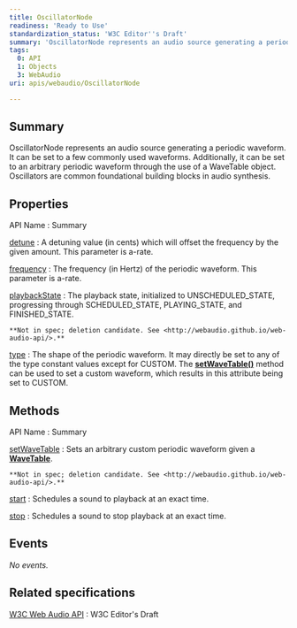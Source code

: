 ```yaml
---
title: OscillatorNode
readiness: 'Ready to Use'
standardization_status: 'W3C Editor''s Draft'
summary: 'OscillatorNode represents an audio source generating a periodic waveform. It can be set to a few commonly used waveforms. Additionally, it can be set to an arbitrary periodic waveform through the use of a WaveTable object. Oscillators are common foundational building blocks in audio synthesis.'
tags:
  0: API
  1: Objects
  3: WebAudio
uri: apis/webaudio/OscillatorNode

---
```

## Summary

OscillatorNode represents an audio source generating a periodic waveform. It can be set to a few commonly used waveforms. Additionally, it can be set to an arbitrary periodic waveform through the use of a WaveTable object. Oscillators are common foundational building blocks in audio synthesis.

## Properties

API Name
:   Summary

[detune](/apis/webaudio/OscillatorNode/detune)
:   A detuning value (in cents) which will offset the frequency by the given amount. This parameter is a-rate.

[frequency](/apis/webaudio/OscillatorNode/frequency)
:   The frequency (in Hertz) of the periodic waveform. This parameter is a-rate.

[playbackState](/apis/webaudio/OscillatorNode/playbackState)
:   The playback state, initialized to UNSCHEDULED\_STATE, progressing through SCHEDULED\_STATE, PLAYING\_STATE, and FINISHED\_STATE.

    **Not in spec; deletion candidate. See <http://webaudio.github.io/web-audio-api/>.**

[type](/apis/webaudio/OscillatorNode/type)
:   The shape of the periodic waveform. It may directly be set to any of the type constant values except for CUSTOM. The [**setWaveTable()**](/apis/webaudio/OscillatorNode/setWaveTable) method can be used to set a custom waveform, which results in this attribute being set to CUSTOM.

## Methods

API Name
:   Summary

[setWaveTable](/apis/webaudio/OscillatorNode/setWaveTable)
:   Sets an arbitrary custom periodic waveform given a [**WaveTable**](/apis/webaudio/WaveTable).

    **Not in spec; deletion candidate. See <http://webaudio.github.io/web-audio-api/>.**

[start](/apis/webaudio/OscillatorNode/start)
:   Schedules a sound to playback at an exact time.

[stop](/apis/webaudio/OscillatorNode/stop)
:   Schedules a sound to stop playback at an exact time.

## Events

*No events.*

## Related specifications

[W3C Web Audio API](http://webaudio.github.io/web-audio-api/)
:   W3C Editor's Draft

